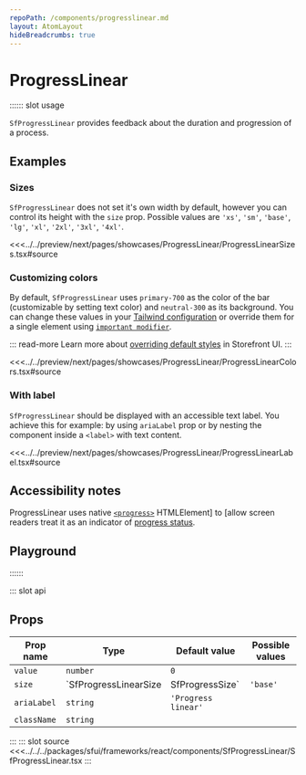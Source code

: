 ```yaml
---
repoPath: /components/progresslinear.md
layout: AtomLayout
hideBreadcrumbs: true
---
```

# ProgressLinear

:::::: slot usage

`SfProgressLinear` provides feedback about the duration and progression of a process.

## Examples

### Sizes

`SfProgressLinear` does not set it's own width by default, however you can control its height with the `size` prop. Possible values are `'xs'`, `'sm'`, `'base'`, `'lg'`, `'xl'`, `'2xl'`, `'3xl'`, `'4xl'`.

<Showcase showcase-name="ProgressLinear/ProgressLinearSizes" style="min-height:300px">

<<<../../preview/next/pages/showcases/ProgressLinear/ProgressLinearSizes.tsx#source

</Showcase>

### Customizing colors

By default, `SfProgressLinear` uses `primary-700` as the color of the bar (customizable by setting text color) and `neutral-300` as its background. You can change these values in your [Tailwind configuration](https://tailwindcss.com/docs/configuration#theme) or override them for a single element using [`important modifier`](https://tailwindcss.com/docs/configuration#important-modifier).

::: read-more
Learn more about [overriding default styles](/react/customization/overriding-default-styles) in Storefront UI.
:::

<Showcase showcase-name="ProgressLinear/ProgressLinearColors">

<<<../../preview/next/pages/showcases/ProgressLinear/ProgressLinearColors.tsx#source

</Showcase>

### With label

`SfProgressLinear` should be displayed with an accessible text label. You achieve this for example: by using `ariaLabel` prop or by nesting the component inside a `<label>` with text content.

<Showcase showcase-name="ProgressLinear/ProgressLinearLabel">

<<<../../preview/next/pages/showcases/ProgressLinear/ProgressLinearLabel.tsx#source

</Showcase>

## Accessibility notes

ProgressLinear uses native [`<progress>`](https://developer.mozilla.org/en-US/docs/Web/HTML/Element/progress) HTMLElement] to [allow screen readers treat it as an indicator of [progress status](https://developer.mozilla.org/en-US/docs/Web/Accessibility/ARIA/Roles/progressbar_role).

## Playground

<Generate />
::::::

::: slot api

## Props

| Prop name             | Type                       | Default value | Possible values                              |
|-----------------------|----------------------------|---------------|----------------------------------------      |
|  `value`                |  `number`                    | `0`            |                                        |
| `size`                |      `SfProgressLinearSize | SfProgressSize`        | `'base'`           |  `'minimal'`,`'xs'`,`'sm'`,`'base'`,`'lg'`,`'xl'`,`'2xl'`,`'3xl'`,`'4xl'` |
| `ariaLabel`    |      `string`                | `'Progress linear'`                     |                                      |
| `className`             |  `string`                    |               |                                  |            |
:::
::: slot source
<SourceCode>
<<<../../../packages/sfui/frameworks/react/components/SfProgressLinear/SfProgressLinear.tsx
</SourceCode>
:::
